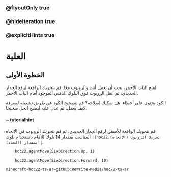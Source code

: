 ### @flyoutOnly true
### @hideIteration true
### @explicitHints true


# العلية

## الخطوة الأولى
لفتح الباب الأحمر، يجب أن تعمل أنت والروبوت معًا. قم بتحريك الرافعة لرفع الجدار الحديدي، ثم انقل الروبوت فوق البلوك الذهبي الموجود أمام الباب الأحمر.

الكود يحتوي على أخطاء، هل يمكنك إصلاحه؟ قم بتصحيح الكود عن طريق تشغيله لمعرفة كيف يعمل، ثم عدل عليه ليصبح الحل صحيحا.


#### ~ tutorialhint 
قم بتحريك الرافعة للأسفل لرفع الجدار الحديدي، ثم قم بتحريك الروبوت في الاتجاه المناسب بمقدار 14 بلوك للأمام باستخدام بلوك ``||hoc22.تحريك الروبوت (الاتجاه) بمقدار (العدد)||``. 



```ghost
    hoc22.agentMove(SixDirection.Up, 1)
```
```template
    hoc22.agentMove(SixDirection.Forward, 10)     
```
```package
minecraft-hoc22-ts-ar=github:ReWrite-Media/hoc22-ts-ar
```